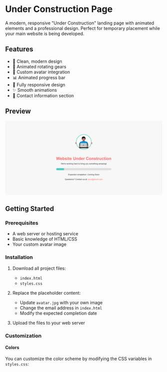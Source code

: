 # Under Construction Page

A modern, responsive "Under Construction" landing page with animated elements and a professional design. Perfect for temporary placement while your main website is being developed.

## Features

- 🎨 Clean, modern design
- 🔄 Animated rotating gears
- 👤 Custom avatar integration
- 📊 Animated progress bar
- 📱 Fully responsive design
- ✨ Smooth animations
- 📧 Contact information section

## Preview
![alt text](<Coming Soon - Under Construction - Google Chrome 11-11-2024 07_08_36 PM.png>)
## Getting Started

### Prerequisites

- A web server or hosting service
- Basic knowledge of HTML/CSS
- Your custom avatar image

### Installation

1. Download all project files:
   - `index.html`
   - `styles.css`

2. Replace the placeholder content:
   - Update `avatar.jpg` with your own image
   - Change the email address in `index.html`
   - Modify the expected completion date

3. Upload the files to your web server

### Customization

#### Colors
You can customize the color scheme by modifying the CSS variables in `styles.css`: 